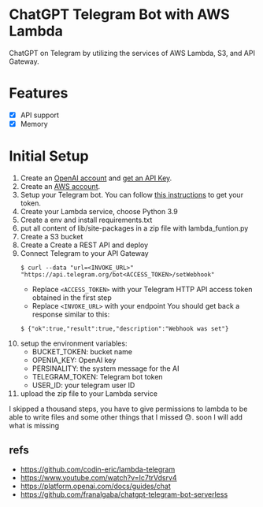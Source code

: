 # ChatGPT Telegram Bot with AWS Lambda

ChatGPT on Telegram by utilizing the services of AWS Lambda, S3, and API Gateway.

# Features

- [X] API support
- [X] Memory

# Initial Setup

1. Create an [OpenAI account](https://openai.com/api/) and [get an API Key](https://platform.openai.com/account/api-keys).
2. Create an [AWS account](https://aws.amazon.com/es/).
3. Setup your Telegram bot. You can follow [this instructions](https://core.telegram.org/bots/tutorial#obtain-your-bot-token) to get your token.
4. Create your Lambda service, choose Python 3.9
5. Create a env and install requirements.txt
5. put all content of lib/site-packages in a zip file with lambda_funtion.py
6. Create a S3 bucket
7. Create a Create a REST API and deploy
8. Connect Telegram to your API Gateway
    ```
    $ curl --data "url=<INVOKE_URL>" "https://api.telegram.org/bot<ACCESS_TOKEN>/setWebhook"
    ```
    - Replace `<ACCESS_TOKEN>` with your Telegram HTTP API access token obtained in the first step
    - Replace `<INVOKE_URL>` with your endpoint
    You should get back a response similar to this:
    ```
    $ {"ok":true,"result":true,"description":"Webhook was set"}
    ```
9. setup the environment variables:
    - BUCKET_TOKEN: bucket name
    - OPENIA_KEY: OpenAI key
    - PERSINALITY: the system message for the AI
    - TELEGRAM_TOKEN: Telegram bot token
    - USER_ID: your telegram user ID
10. upload the zip file to your Lambda service

I skipped a thousand steps, you have to give permissions to lambda to be able to write files and some other things that I missed :sweat:.
soon I will add what is missing

## refs
- https://github.com/codin-eric/lambda-telegram
- https://www.youtube.com/watch?v=Ic7trVdsrv4
- https://platform.openai.com/docs/guides/chat
- https://github.com/franalgaba/chatgpt-telegram-bot-serverless
